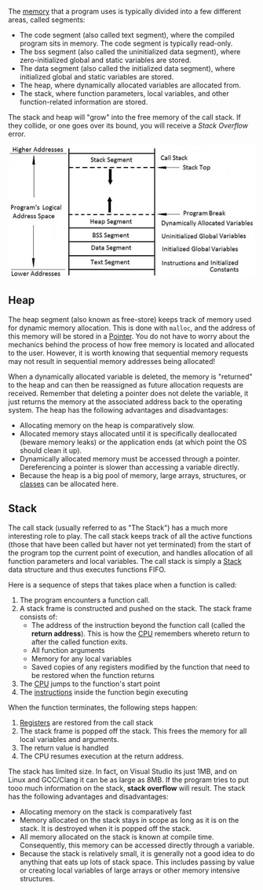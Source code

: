 
The [memory](../../Electrical%20&%20Computer%20Engineering/Systems/Virtual%20Memory.md) that a program uses is typically divided into a few different areas, called segments:

- The code segment (also called text segment), where the compiled program sits in memory. The code segment is typically read-only.
- The bss segment (also called the uninitialized data segment), where zero-initialized global and static variables are stored.
- The data segment (also called the initialized data segment), where initialized global and static variables are stored.
- The heap, where dynamically allocated variables are allocated from.
- The stack, where function parameters, local variables, and other function-related information are stored.

The stack and heap will "grow" into the free memory of the call stack. If they collide, or one goes over its bound, you will receive a *Stack Overflow* error.

![](../../Attachments/Pasted%20image%2020230116021147.png)

## Heap

The heap segment (also known as free-store) keeps track of memory used for dynamic memory allocation. This is done with `malloc`, and the address of this memory will be stored in a [Pointer](Pointers.md). You do not have to worry about the mechanics behind the process of how free memory is located and allocated to the user. However, it is worth knowing that sequential memory requests may not result in sequential memory addresses being allocated! 

When a dynamically allocated variable is deleted, the memory is "returned" to the heap and can then be reassigned as future allocation requests are received. Remember that deleting a pointer does not delete the variable, it just returns the memory at the associated address back to the operating system. The heap has the following advantages and disadvantages:

- Allocating memory on the heap is comparatively slow.
- Allocated memory stays allocated until it is specifically deallocated (beware memory leaks) or the application ends (at which point the OS should clean it up).
- Dynamically allocated memory must be accessed through a pointer. Dereferencing a pointer is slower than accessing a variable directly.
- Because the heap is a big pool of memory, large arrays, structures, or [classes](../C++/C++%20OOP.md) can be allocated here.


## Stack

The call stack (usually referred to as "The Stack") has a much more interesting role to play. The call stack keeps track of all the active functions (those that have been called but haver not yet terminated) from the start of the program top the current point of execution, and handles allocation of all function parameters and local variables. The call stack is simply a [Stack](../../Data%20Structures%20&%20Algorithms/Data%20Structures/Stacks.md) data structure and thus executes functions FIFO.

Here is a sequence of steps that takes place when a function is called:
1. The program encounters a function call.
2. A stack frame is constructed and pushed on the stack. The stack frame consists of:
	- The address of the instruction beyond the function call (called the **return address**). This is how the [CPU](../../Electrical%20&%20Computer%20Engineering/Digital/CPU.md) remembers whereto return to after the called function exits.
	- All function arguments
	- Memory for any local variables
	- Saved copies of any registers modified by the function that need to be restored when the function returns
3. The [CPU](../../Electrical%20&%20Computer%20Engineering/Digital/CPU.md) jumps to the function's start point
4. The [instructions](../../Electrical%20&%20Computer%20Engineering/Digital/ISA.md) inside the function begin executing

When the function terminates, the following steps happen:
1. [Registers](../../Electrical%20&%20Computer%20Engineering/Digital/Registers.md) are restored from the call stack
2. The stack frame is popped off the stack. This frees the memory for all local variables and arguments.
3. The return value is handled
4. The CPU resumes execution at the return address.

The stack has limited size. In fact, on Visual Studio its just 1MB, and on Linux and GCC/Clang it can be as large as 8MB. If the program tries to put tooo  much information on the stack, **stack overflow** will result. The stack has the following advantages and disadvantages:

- Allocating memory on the stack is comparatively fast
- Memory allocated on the stack stays in scope as long as it is on the stack. It is destroyed when it is popped off the stack.
- All memory allocated on the stack is known at compile time. Consequently, this memory can be accessed directly through a variable.
- Because the stack is relatively small, it is generally not a good idea to do anything that eats up lots of stack space. This includes passing by value or creating local variables of large arrays or other memory intensive structures.